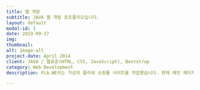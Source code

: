 ```yaml
---
title: 웹 개발
subtitle: JAVA 웹 개발 포트폴리오입니다.
layout: default
modal-id: 1
date: 2019-09-27
img: 
thumbnail: 
alt: image-alt
project-date: April 2014
client: JAVA / 웹표준(HTML, CSS, JavaScript), Bootstrap
category: Web Development
description: FLA.WE라는 가상의 플라워 쇼핑몰 사이트를 작업했습니다. 현재 메인 페이지, 문의 게시판 등을 구현해놓았습니다.

---
```

